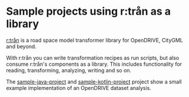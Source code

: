 # Sample projects using r:trån as a library

[r:trån](https://rtron.io) is a road space model transformer library for OpenDRIVE, CityGML and beyond.

With r:trån you can write transformation recipes as run scripts, but also consume r:trån's components as a library.
This includes functionality for reading, transforming, analyzing, writing and so on.
 
The [sample-java-project](sample-java-project) and [sample-kotlin-project](sample-kotlin-project) project show a small example implementation of an OpenDRIVE dataset analysis.
